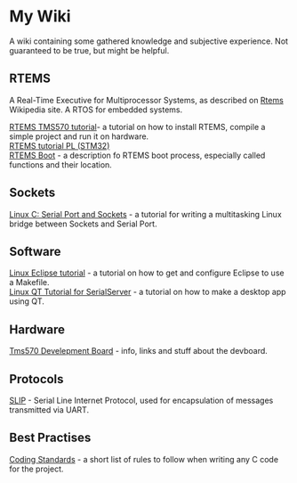 # My Wiki
A wiki containing some gathered knowledge and subjective experience. Not guaranteed to be true, but might be helpful.

## RTEMS
A Real-Time Executive for Multiprocessor Systems, as described on [Rtems](https://en.wikipedia.org/wiki/RTEMS) Wikipedia site. A RTOS for embedded systems.

[RTEMS TMS570 tutorial](Rtems-tms570-tutorial.md)- a tutorial on how to install RTEMS, compile a simple project and run it on hardware.  
[RTEMS tutorial PL (STM32)](Rtems-tutorial.md)  
[RTEMS Boot](Rtems-boot.md) - a description fo RTEMS boot process, especially called functions and their location.  

## Sockets
[Linux C: Serial Port and Sockets](Linux-c-serial-port-and-sockets.md) - a tutorial for writing a multitasking Linux bridge between Sockets and Serial Port.  

## Software
[Linux Eclipse tutorial](Linux-eclipse-tutorial.md) - a tutorial on how to get and configure Eclipse to use a Makefile.  
[Linux QT Tutorial for SerialServer](Linux-qt-tutorial-for-serialserver.md) - a tutorial on how to make a desktop app using QT.

## Hardware
[Tms570 Develepment Board](Tms570-develepment-board.md) - info, links and stuff about the devboard.  
## Protocols
[SLIP](Slip-serial-line-internet-protocol.md)  - Serial Line Internet Protocol, used for encapsulation of messages transmitted via UART.  

## Best Practises
[Coding Standards](Coding-standards.md) - a short list of rules to follow when writing any C code for the project.    
